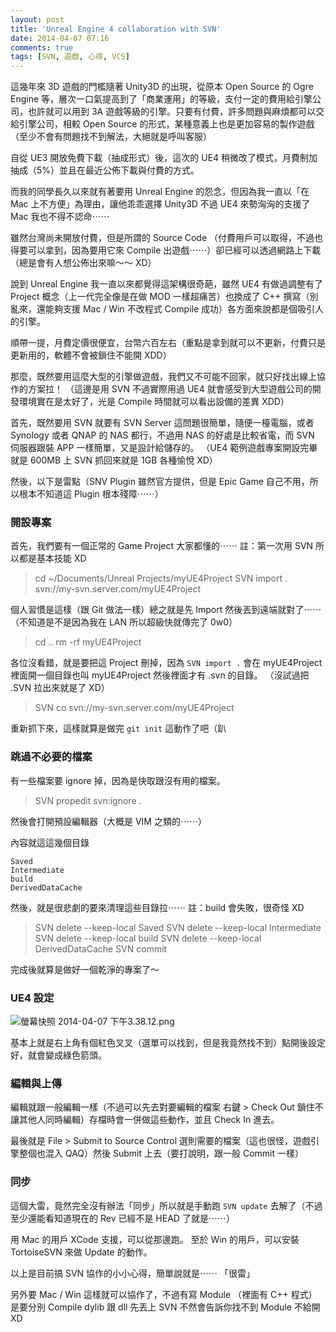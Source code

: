 ```yaml
---
layout: post
title: 'Unreal Engine 4 collaboration with SVN'
date: 2014-04-07 07:16
comments: true
tags: [SVN, 遊戲, 心得, VCS]
---
```

這幾年來 3D 遊戲的門檻隨著 Unity3D 的出現，從原本 Open Source 的 Ogre Engine 等，層次一口氣提高到了「商業運用」的等級，支付一定的費用給引擎公司，也許就可以用到 3A 遊戲等級的引擎。只要有付費，許多問題與麻煩都可以交給引擎公司，相較 Open Source 的形式，某種意義上也是更加容易的製作遊戲（至少不會有問題找不到解法，大絕就是呼叫客服）

自從 UE3 開放免費下載（抽成形式）後，這次的 UE4 稍微改了模式，月費制加抽成（5%）並且在最近公佈下載與付費的方式。

而我的同學長久以來就有著要用 Unreal Engine 的怨念，但因為我一直以「在 Mac 上不方便」為理由，讓他乖乖選擇 Unity3D 不過 UE4 來勢洶洶的支援了 Mac 我也不得不認命⋯⋯

<!-- more -->

雖然台灣尚未開放付費，但是所謂的 Source Code （付費用戶可以取得，不過也得要可以拿到，因為要用它來 Compile 出遊戲⋯⋯）卻已經可以透過網路上下載（總是會有人想公佈出來嘛～～ XD）

說到 Unreal Engine 我一直以來都覺得這架構很奇葩，雖然 UE4 有做過調整有了 Project 概念（上一代完全像是在做 MOD 一樣超痛苦）也換成了 C++ 撰寫（別亂來，還能夠支援 Mac / Win 不改程式 Compile 成功）各方面來說都是個吸引人的引擎。

順帶一提，月費定價很便宜，台幣六百左右（重點是拿到就可以不更新，付費只是更新用的，軟體不會被鎖住不能開 XDD）

那麼，既然要用這麼大型的引擎做遊戲，我們又不可能不回家，就只好找出線上協作的方案拉！
（這邊是用 SVN 不過實際用過 UE4 就會感受到大型遊戲公司的開發環境實在是太好了，光是 Compile 時間就可以看出設備的差異 XDD）

首先，既然要用 SVN 就要有 SVN Server 這問題很簡單，隨便一檯電腦，或者 Synology 或者 QNAP 的 NAS 都行，不過用 NAS 的好處是比較省電，而 SVN 伺服器跟裝 APP 一樣簡單，又是設計給儲存的。
（UE4 範例遊戲專案開設完畢就是 600MB 上 SVN 抓回來就是 1GB 各種愉悅 XD）

然後，以下是雷點（SNV Plugin 雖然官方提供，但是 Epic Game 自己不用，所以根本不知道這 Plugin 根本殘障⋯⋯）

### 開設專案

首先，我們要有一個正常的 Game Project 大家都懂的⋯⋯
註：第一次用 SVN 所以都是基本技能 XD

> cd ~/Documents/Unreal Projects/myUE4Project
> SVN import . svn://my-svn.server.com/myUE4Project

個人習慣是這樣（跟 Git 做法一樣）總之就是先 Import 然後丟到遠端就對了⋯⋯
（不知道是不是因為我在 LAN 所以超級快就傳完了 0w0）

> cd ..
> rm -rf myUE4Project

各位沒看錯，就是要把這 Project 刪掉，因為 `SVN import .` 會在 myUE4Project 裡面開一個目錄也叫 myUE4Project 然後裡面才有 .svn 的目錄。
（沒試過把 .SVN 拉出來就是了 XD）

> SVN co svn://my-svn.server.com/myUE4Project

重新抓下來，這樣就算是做完 `git init` 這動作了吧（趴

### 跳過不必要的檔案

有一些檔案要 ignore 掉，因為是快取跟沒有用的檔案。

> SVN propedit svn:ignore .

然後會打開預設編輯器（大概是 VIM 之類的⋯⋯）

內容就這這幾個目錄
```
Saved
Intermediate
build
DerivedDataCache
```

然後，就是很悲劇的要來清理這些目錄拉⋯⋯
註：build 會失敗，很奇怪 XD

> SVN delete --keep-local Saved
> SVN delete --keep-local Intermediate
> SVN delete --keep-local build
> SVN delete --keep-local DerivedDataCache
> SVN commit

完成後就算是做好一個乾淨的專案了～

### UE4 設定

![螢幕快照 2014-04-07 下午3.38.12.png](https://user-image.logdown.io/user/52/blog/52/post/192743/xm6y9WhGTqW17rgurYPw_%E8%9E%A2%E5%B9%95%E5%BF%AB%E7%85%A7%202014-04-07%20%E4%B8%8B%E5%8D%883.38.12.png)

基本上就是右上角有個紅色叉叉（選單可以找到，但是我竟然找不到）點開後設定好，就會變成綠色箭頭。

### 編輯與上傳

編輯就跟一般編輯一樣（不過可以先去對要編輯的檔案 右鍵 > Check Out 鎖住不讓其他人同時編輯）存檔時會一併做這些動作，並且 Check In 進去。

最後就是 File > Submit to Source Control 選則需要的檔案（這也很怪，遊戲引擎整個也混入 QAQ）然後 Submit 上去（要打說明，跟一般 Commit 一樣）

### 同步

這個大雷，竟然完全沒有辦法「同步」所以就是手動跑 `SVN update` 去解了（不過至少還能看知道現在的 Rev 已經不是 HEAD 了就是⋯⋯）

用 Mac 的用戶 XCode 支援，可以從那邊跑。
至於 Win 的用戶，可以安裝 TortoiseSVN 來做 Update 的動作。

以上是目前搞 SVN 協作的小小心得，簡單說就是⋯⋯
「很雷」

另外要 Mac / Win 這樣就可以協作了，不過有寫 Module （裡面有 C++ 程式）是要分別 Compile dylib 跟 dll 先丟上 SVN 不然會告訴你找不到 Module 不給開 XD
